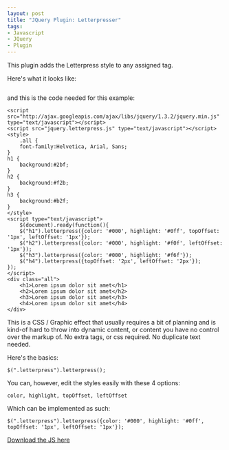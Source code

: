 ```yaml
---
layout: post
title: "JQuery Plugin: Letterpresser"
tags:
- Javascript
- JQuery
- Plugin
---
```


This plugin adds the Letterpress style to any assigned tag.

Here's what it looks like:

<a href="http://3.bp.blogspot.com/_KHL6Vvj96Eo/Slzi8kMa0oI/AAAAAAAAAiM/g4mhv-ePzYs/s1600-h/letterpresser_screenshot.gif">
<img src="http://3.bp.blogspot.com/_KHL6Vvj96Eo/Slzi8kMa0oI/AAAAAAAAAiM/g4mhv-ePzYs/s400/letterpresser_screenshot.gif" alt="" /></a>

and this is the code needed for this example:

    <script src="http://ajax.googleapis.com/ajax/libs/jquery/1.3.2/jquery.min.js" type="text/javascript"></script>
    <script src="jquery.letterpress.js" type="text/javascript"></script>
    <style>
        .all {
	    font-family:Helvetica, Arial, Sans;
	}
	h1 {
	    background:#2bf;
	}
	h2 {
	    background:#f2b;
	}
	h3 {
	    background:#b2f;
	}
    </style>
    <script type="text/javascript">
        $(document).ready(function(){
	    $("h1").letterpress({color: '#000', highlight: '#0ff', topOffset: '1px', leftOffset: '1px'});
	    $("h2").letterpress({color: '#000', highlight: '#f0f', leftOffset: '1px'});
	    $("h3").letterpress({color: '#000', highlight: '#f6f'});
	    $("h4").letterpress({topOffset: '2px', leftOffset: '2px'});
	});
	</script>
	<div class="all">
	    <h1>Lorem ipsum dolor sit amet</h1>
	    <h2>Lorem ipsum dolor sit amet</h2>
	    <h3>Lorem ipsum dolor sit amet</h3>
	    <h4>Lorem ipsum dolor sit amet</h4>
	</div>

This is a CSS / Graphic effect that usually requires a bit of planning and is kind-of hard
to throw into dynamic content, or content you have no control over the markup of. No extra 
tags, or css required. No duplicate text needed.

Here's the basics:

    $(".letterpress").letterpress();

You can, however, edit the styles easily with these 4 options:

    color, highlight, topOffset, leftOffset

Which can be implemented as such:

    $(".letterpress").letterpress({color: '#000', highlight: '#0ff', topOffset: '1px', leftOffset: '1px'});

<a href="http://jkirchartz-jquery-repository.googlecode.com/files/jquery.letterpresser.js">Download the JS here</a>


